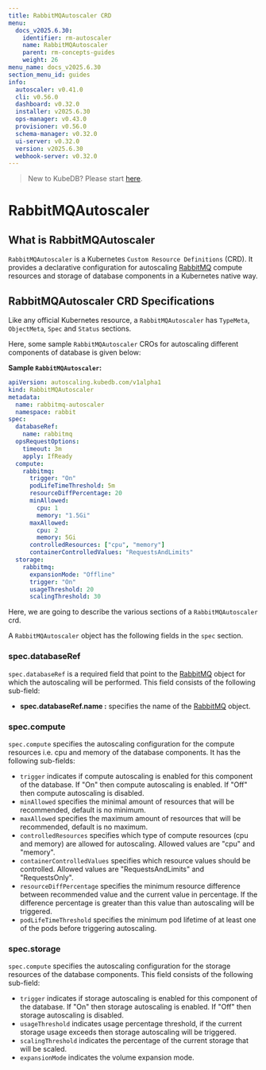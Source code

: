 ```yaml
---
title: RabbitMQAutoscaler CRD
menu:
  docs_v2025.6.30:
    identifier: rm-autoscaler
    name: RabbitMQAutoscaler
    parent: rm-concepts-guides
    weight: 26
menu_name: docs_v2025.6.30
section_menu_id: guides
info:
  autoscaler: v0.41.0
  cli: v0.56.0
  dashboard: v0.32.0
  installer: v2025.6.30
  ops-manager: v0.43.0
  provisioner: v0.56.0
  schema-manager: v0.32.0
  ui-server: v0.32.0
  version: v2025.6.30
  webhook-server: v0.32.0
---
```


> New to KubeDB? Please start [here](/docs/v2025.6.30/README).

# RabbitMQAutoscaler

## What is RabbitMQAutoscaler

`RabbitMQAutoscaler` is a Kubernetes `Custom Resource Definitions` (CRD). It provides a declarative configuration for autoscaling [RabbitMQ](https://www.rabbitmq.com/) compute resources and storage of database components in a Kubernetes native way.

## RabbitMQAutoscaler CRD Specifications

Like any official Kubernetes resource, a `RabbitMQAutoscaler` has `TypeMeta`, `ObjectMeta`, `Spec` and `Status` sections.

Here, some sample `RabbitMQAutoscaler` CROs for autoscaling different components of database is given below:

**Sample `RabbitMQAutoscaler`:**

```yaml
apiVersion: autoscaling.kubedb.com/v1alpha1
kind: RabbitMQAutoscaler
metadata:
  name: rabbitmq-autoscaler
  namespace: rabbit
spec:
  databaseRef:
    name: rabbitmq
  opsRequestOptions:
    timeout: 3m
    apply: IfReady
  compute:
    rabbitmq:
      trigger: "On"
      podLifeTimeThreshold: 5m
      resourceDiffPercentage: 20
      minAllowed:
        cpu: 1
        memory: "1.5Gi"
      maxAllowed:
        cpu: 2
        memory: 5Gi
      controlledResources: ["cpu", "memory"]
      containerControlledValues: "RequestsAndLimits"
  storage:
    rabbitmq:
      expansionMode: "Offline"
      trigger: "On"
      usageThreshold: 20
      scalingThreshold: 30
```

Here, we are going to describe the various sections of a `RabbitMQAutoscaler` crd.

A `RabbitMQAutoscaler` object has the following fields in the `spec` section.

### spec.databaseRef

`spec.databaseRef` is a required field that point to the [RabbitMQ](/docs/v2025.6.30/guides/rabbitmq/concepts/rabbitmq) object for which the autoscaling will be performed. This field consists of the following sub-field:

- **spec.databaseRef.name :** specifies the name of the [RabbitMQ](/docs/v2025.6.30/guides/rabbitmq/concepts/rabbitmq) object.

### spec.compute

`spec.compute` specifies the autoscaling configuration for the compute resources i.e. cpu and memory of the database components. It has the following sub-fields:

- `trigger` indicates if compute autoscaling is enabled for this component of the database. If "On" then compute autoscaling is enabled. If "Off" then compute autoscaling is disabled.
- `minAllowed` specifies the minimal amount of resources that will be recommended, default is no minimum.
- `maxAllowed` specifies the maximum amount of resources that will be recommended, default is no maximum.
- `controlledResources` specifies which type of compute resources (cpu and memory) are allowed for autoscaling. Allowed values are "cpu" and "memory".
- `containerControlledValues` specifies which resource values should be controlled. Allowed values are "RequestsAndLimits" and "RequestsOnly".
- `resourceDiffPercentage` specifies the minimum resource difference between recommended value and the current value in percentage. If the difference percentage is greater than this value than autoscaling will be triggered.
- `podLifeTimeThreshold` specifies the minimum pod lifetime of at least one of the pods before triggering autoscaling.

### spec.storage

`spec.compute` specifies the autoscaling configuration for the storage resources of the database components. This field consists of the following sub-field:

- `trigger` indicates if storage autoscaling is enabled for this component of the database. If "On" then storage autoscaling is enabled. If "Off" then storage autoscaling is disabled.
- `usageThreshold` indicates usage percentage threshold, if the current storage usage exceeds then storage autoscaling will be triggered.
- `scalingThreshold` indicates the percentage of the current storage that will be scaled.
- `expansionMode` indicates the volume expansion mode.
